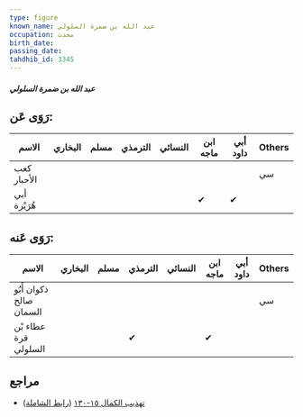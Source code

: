 ```yaml
---
type: figure
known_name: عبد الله بن ضمرة السلولي
occupation: محدث
birth_date:
passing_date:
tahdhib_id: 3345
---
```

##### عبد الله بن ضمرة السلولي

## رَوَى عَن:
| الاسم        | البخاري | مسلم | الترمذي | النسائي | ابن ماجه | أبي داود | Others |
| ------------ | ------- | ---- | ------- | ------- | -------- | -------- | ------ |
| كعب الأحبار  |         |      |         |         |          |          | سي     |
| أبي هُرَيْرة |         |      |         |         | ✔        | ✔        |        |
## رَوَى عَنه:
| الاسم                   | البخاري | مسلم | الترمذي | النسائي | ابن ماجه | أبي داود | Others |
| ----------------------- | ------- | ---- | ------- | ------- | -------- | -------- | ------ |
| ذكوان أَبُو صالح السمان |         |      |         |         |          |          | سي     |
| عطاء بْن قرة السلولي    |         |      | ✔       |         | ✔        |          |        |
## مراجع
- [تهذيب الكمال ١٥-١٣٠](obsidian://open?vault=Tahdhib-al-Kamal&file=Figures/٣٣٤٥-عبد%20الله%20بن%20ضمرة%20السلولي) ([رابط الشاملة](https://shamela.ws/book/3722/7614))